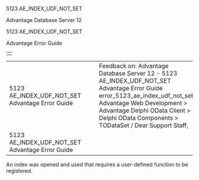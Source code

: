 5123 AE\_INDEX\_UDF\_NOT\_SET




Advantage Database Server 12  

5123 AE\_INDEX\_UDF\_NOT\_SET

Advantage Error Guide

|  |
| --- |
|  |

|  |  |  |  |  |
| --- | --- | --- | --- | --- |
| 5123 AE\_INDEX\_UDF\_NOT\_SET  Advantage Error Guide |  |  | Feedback on: Advantage Database Server 12 - 5123 AE\_INDEX\_UDF\_NOT\_SET Advantage Error Guide error\_5123\_ae\_index\_udf\_not\_set Advantage Web Development > Advantage Delphi OData Client > Delphi OData Components > TODataSet / Dear Support Staff, |  |
| 5123 AE\_INDEX\_UDF\_NOT\_SET  Advantage Error Guide |  |  |  |  |

An index was opened and used that requires a user-defined function to be registered.